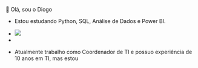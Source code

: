 👋 Olá, sou o Diogo

- Estou estudando Python, SQL, Análise de Dados e Power BI.
- <img src="stylesheet" href="https://cdn.jsdelivr.net/gh/devicons/devicon@v2.15.1/devicon.min.css">
          
- 
- Atualmente trabalho como Coordenador de TI e possuo experiência de 10 anos em TI, mas estou 





<!---
lopesdd/lopesdd is a ✨ special ✨ repository because its `README.md` (this file) appears on your GitHub profile.
You can click the Preview link to take a look at your changes.
--->

